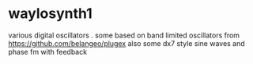# waylosynth1

various digital oscillators . some based on band limited oscillators from 
https://github.com/belangeo/plugex
also some dx7 style sine waves and phase fm with feedback 
